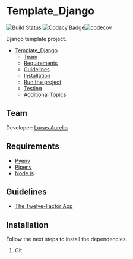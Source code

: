 # Template_Django

[![Build Status](https://travis-ci.org/lucas625/Template_Django.svg?branch=master)](https://travis-ci.org/lucas625/Template_Django) [![Codacy Badge](https://api.codacy.com/project/badge/Grade/43e28987829f4de1a99b94d6798640d9)](https://www.codacy.com/manual/lucas625/Template_Django?utm_source=github.com&amp;utm_medium=referral&amp;utm_content=lucas625/Template_Django&amp;utm_campaign=Badge_Grade)[![codecov](https://codecov.io/gh/lucas625/Template_Django/branch/master/graph/badge.svg)](https://codecov.io/gh/lucas625/Template_Django)

Django template project.

- [Template_Django](#templatedjango)
  - [Team](#team)
  - [Requirements](#requirements)
  - [Guidelines](#guidelines)
  - [Installation](#installation)
  - [Run the project](#run-the-project)
  - [Testing](#testing)
  - [Additional Topics](#additional-topics)

## Team

Developer: [Lucas Aurelio](https://github.com/lucas625)

## Requirements

- [Pyenv](https://github.com/pyenv/pyenv#installation)
- [Pipenv](https://github.com/pypa/pipenv)
- [Node.js](https://nodejs.org/en/)

## Guidelines

- [The Twelve-Factor App](https://12factor.net/)

## Installation

Follow the next steps to install the dependencies.

1. Git

   - Install [Git](https://git-scm.com/)

2. Project

   - Clone the project

        ```$ git clone https://github.com/lucas625/Template_Django.git```

3. Install [Pyenv](https://github.com/pyenv/pyenv)

   - **If you are using windows, it may be easier to just install python 3.7**

4. Install [Pipenv](https://github.com/pyenv/pyenv)

5. Prepare o ambiente

    - Setup the environment

        ```sh
        pipenv --python 3.7
        pipenv shell
        pipenv install --dev
        ```

6. Node.js

   - Install [Node.js](https://nodejs.org/en/download/)

        ```$ sudo apt-get install nodejs```

7. Npm

   - Install npm

        ```$ sudo apt-get install npm```

   - Update npm

        ```$ sudo npm install -g npm@next```

   - Use npm to update node

        ```sh
        sudo npm cache clean -f
        sudo npm install -g n
        sudo n stable
        ```

   - Install node dependecies

        ```$ npm install```

8. Pre-commit

    - Install pre-commit hooks

        ```$ pre-commit install```

## Run the project

After completing the installation of the project, follow the next steps to execute it.

1. Security

   - Add the environment variables to your current terminal

        - Ubuntu

            ```sh
            export SECRET_KEY=$(python resources/scripts/get_secret_key.py)
            export ALLOWED_HOSTS=$(python resources/scripts/get_allowed_hosts.py)
            export DEBUG='True'
            ```

        - Windows

            ```sh
            set SECRET_KEY='A CUSTOM SECRET KEY'
            set ALLOWED_HOSTS='[*]'
            set DEBUG='True'
            ```

2. Migrations

    - Execute Django migrations

        ```sh
        python manage.py makemigrations
        python manage.py migrate
        ```

3. Running
   - Run the server alone

        ```$ python manage.py runserver```

   - Run the server alongside webpack

        ```$ npm run start```

## Testing

- Testing without coverage

   ```python manage.py test --no-input --debug-mode```

- Testing with coverage

   ```coverage run manage.py test --no-input --debug-mode -v 2```

  - After testing with coverage you might want to see the report.

    ```coverage report```

## Additional Topics

- Linter

  - The linter for this project is pylint with django extension.

    ```pylint --load-plugins pylint_django pasta```

    - You must execute pylint for all packages and fix the issues before commiting.
